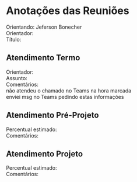 # Anotações das Reuniões

Orientando: Jeferson Bonecher  
Orientador:  
Título:  

## Atendimento Termo

Orientador:  
Assunto:  
Comentários:  
  não atendeu o chamado no Teams na hora marcada  
  enviei msg no Teams pedindo estas informações  

## Atendimento Pré-Projeto

Percentual estimado:  
Comentários:  

## Atendimento Projeto

Percentual estimado:  
Comentários:  
